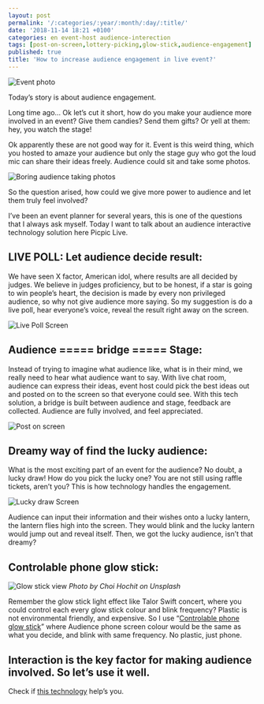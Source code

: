 ```yaml
---
layout: post
permalink: '/:categories/:year/:month/:day/:title/'
date: '2018-11-14 18:21 +0100'
categories: en event-host audience-interection
tags: [post-on-screen,lottery-picking,glow-stick,audience-engagement]
published: true
title: 'How to increase audience engagement in live event?'
---
```

![Event photo]({{site.baseurl}}/uploads/1_W2giC8TjletygTa_fV67_A.jpeg)

Today’s story is about audience engagement.

Long time ago… Ok let’s cut it short, how do you make your audience more involved in an event? Give them candies? Send them gifts? Or yell at them: hey, you watch the stage!

Ok apparently these are not good way for it. Event is this weird thing, which you hosted to amaze your audience but only the stage guy who got the loud mic can share their ideas freely. Audience could sit and take some photos. 

![Boring audience taking photos]({{site.baseurl}}/uploads/1_8xGqa1Q9DuhH2MdICLDgiQ.jpeg)

So the question arised, how could we give more power to audience and let them truly feel involved?

I’ve been an event planner for several years, this is one of the questions that I always ask myself. Today I want to talk about an audience interactive technology solution here Picpic Live.

## LIVE POLL: Let audience decide result:
We have seen X factor, American idol, where results are all decided by judges. We believe in judges proficiency, but to be honest, if a star is going to win people’s heart, the decision is made by every non privileged audience, so why not give audience more saying. So my suggestion is do a live poll, hear everyone’s voice, reveal the result right away on the screen.

![Live Poll Screen]({{site.baseurl}}/uploads/0_fFJkF7jHoFx5K-X4.png)

## Audience ===== bridge ===== Stage:
Instead of trying to imagine what audience like, what is in their mind, we really need to hear what audience want to say. With live chat room, audience can express their ideas, event host could pick the best ideas out and posted on to the screen so that everyone could see. With this tech solution, a bridge is built between audience and stage, feedback are collected. Audience are fully involved, and feel appreciated.

![Post on screen]({{site.baseurl}}/uploads/0_lCU93dbrdSrt2xpK.png)

## Dreamy way of find the lucky audience:
What is the most exciting part of an event for the audience? No doubt, a lucky draw! How do you pick the lucky one? You are not still using raffle tickets, aren’t you? This is how technology handles the engagement.

![Lucky draw Screen]({{site.baseurl}}/uploads/1_Vc2zNH0cEvzqMuphiCYHyg.png)

Audience can input their information and their wishes onto a lucky lantern, the lantern flies high into the screen. They would blink and the lucky lantern would jump out and reveal itself. Then, we got the lucky audience, isn’t that dreamy?

## Controlable phone glow stick:

![Glow stick view]({{site.baseurl}}/uploads/1_Fj4YIMvFKd_AzZhreqP7Hw.jpeg)
*Photo by Choi Hochit on Unsplash*

Remember the glow stick light effect like Talor Swift concert, where you could control each every glow stick colour and blink frequency? Plastic is not environmental friendly, and expensive. So I use “[Controlable phone glow stick](https://www.youtube.com/watch?v=P7prkCvv0GE)” where Audience phone screen colour would be the same as what you decide, and blink with same frequency. No plastic, just phone.


## Interaction is the key factor for making audience involved. So let’s use it well.

Check if [this technology](https://picpiclive.com) help’s you.